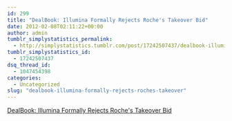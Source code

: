 ```yaml
---
id: 299
title: "DealBook: Illumina Formally Rejects Roche's Takeover Bid"
date: 2012-02-08T02:11:22+00:00
author: admin
tumblr_simplystatistics_permalink:
  - http://simplystatistics.tumblr.com/post/17242507437/dealbook-illumina-formally-rejects-roches-takeover
tumblr_simplystatistics_id:
  - 17242507437
dsq_thread_id:
  - 1047454398
categories:
  - Uncategorized
slug: "dealbook-illumina-formally-rejects-roches-takeover"
---
```

[DealBook: Illumina Formally Rejects Roche's Takeover Bid](http://dealbook.nytimes.com/2012/02/07/illumina-formally-rejects-roches-takeover-bid/)
